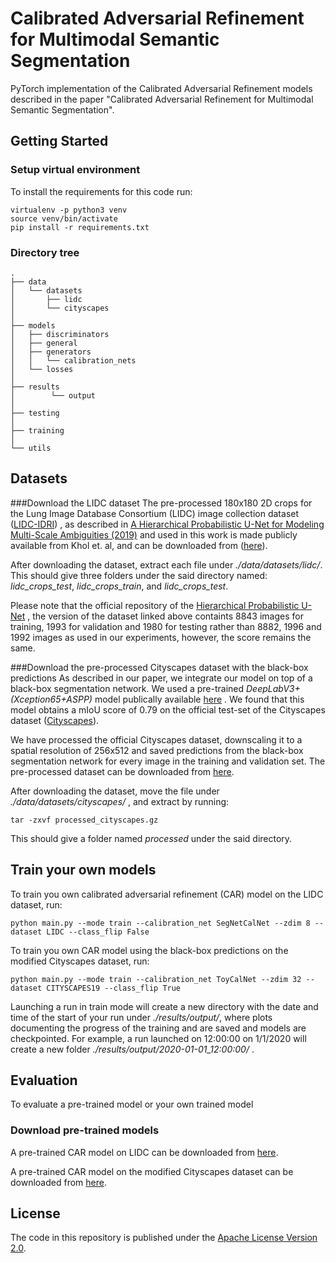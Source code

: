 # Calibrated Adversarial Refinement for Multimodal Semantic Segmentation

PyTorch implementation of the Calibrated Adversarial Refinement models described in the paper "Calibrated Adversarial Refinement for Multimodal Semantic Segmentation".

## Getting Started
### Setup virtual environment
To install the requirements for this code run:
```
virtualenv -p python3 venv
source venv/bin/activate
pip install -r requirements.txt
```

### Directory tree
```
.
├── data
│   └── datasets
│       ├── lidc
│       └── cityscapes
│ 
├── models
│   ├── discriminators
│   ├── general
│   ├── generators
│   │   └── calibration_nets
│   └── losses
│        
├── results
│        └── output
│        
├── testing
│        
├── training
│        
└── utils
```

## Datasets
###Download the LIDC dataset
The pre-processed 180x180 2D crops for the Lung Image Database Consortium (LIDC) image collection dataset 
([LIDC-IDRI](https://wiki.cancerimagingarchive.net/display/Public/LIDC-IDRI))
, as described in 
[A Hierarchical Probabilistic U-Net for Modeling
Multi-Scale Ambiguities (2019)](https://arxiv.org/abs/1905.13077) and used in this work is made publicly available from Khol et. al, and can be downloaded from 
([here](https://console.cloud.google.com/storage/browser/hpunet-data/lidc_crops/)).

After downloading the dataset, extract each file under *./data/datasets/lidc/*. This should give three folders under the said directory named: *lidc_crops_test*, *lidc_crops_train*, and *lidc_crops_test*.

Please note that the official repository of the 
[Hierarchical Probabilistic U-Net](https://github.com/deepmind/deepmind-research/tree/master/hierarchical_probabilistic_unet)
, the version of the dataset linked above containts 8843 images for training, 1993 for validation and 1980 for testing rather than 8882, 1996 and 1992 images as used in our experiments, however, the score remains the same.

###Download the pre-processed Cityscapes dataset with the black-box predictions
As described in our paper, we integrate our model on top of a black-box segmentation network. We used a pre-trained *DeepLabV3+(Xception65+ASPP)* model publically available 
[here](https://github.com/nyoki-mtl/pytorch-segmentation)
. We found that this model obtains a mIoU score of 0.79 on the official test-set of the Cityscapes dataset
([Cityscapes](https://www.cityscapes-dataset.com/)).

We have processed the official Cityscapes dataset, downscaling it to a spatial resolution of 256x512 and saved predictions from the black-box segmentation network for every image in the training and validation set. The pre-processed dataset can be downloaded from
[here](https://drive.google.com/file/d/1F5xfyW3v6gcDqrHB6JhlTQYDDm5UdRiV/view?usp=sharing).

After downloading the dataset, move the file under *./data/datasets/cityscapes/* , and extract by running:

```
tar -zxvf processed_cityscapes.gz
```

This should give a folder named *processed* under the said directory.


## Train your own models

To train you own calibrated adversarial refinement (CAR) model on the LIDC dataset, run:

```
python main.py --mode train --calibration_net SegNetCalNet --zdim 8 --dataset LIDC --class_flip False
```


To train you own CAR model using the black-box predictions on the modified Cityscapes dataset, run:

```
python main.py --mode train --calibration_net ToyCalNet --zdim 32 --dataset CITYSCAPES19 --class_flip True
```

Launching a run in train mode will create a new directory with the date and time of the start of your run under *./results/output/*, where plots documenting the progress of the training and are saved and models are checkpointed. For example, a run launched on 12:00:00 on 1/1/2020 will create a new folder
 *./results/output/2020-01-01_12:00:00/* .


## Evaluation

To evaluate a pre-trained model or your own trained model 

### Download pre-trained models
A pre-trained CAR model on LIDC can be downloaded from
[here](https://drive.google.com/file/d/1FxsvJjcRt3CsXmokQ4L8cfPVwu3teiTn/view?usp=sharing).


A pre-trained CAR model on the modified Cityscapes dataset can be downloaded from
[here](https://drive.google.com/file/d/1MJzZbByAU7MjNUH1TCuOoA4fwNvK1XF9/view?usp=sharing).


## License
The code in this repository is published under the [Apache License Version 2.0](LICENSE).